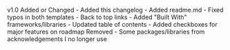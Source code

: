 v1.0
    Added or Changed
       - Added this changelog 
       - Added readme.md
       - Fixed typos in both templates
       - Back to top links
       - Added "Built With" frameworks/libraries
       - Updated table of contents 
       - Added checkboxes for major features on roadmap
    Removed
       - Some packages/libraries from acknowledgements I no longer use

